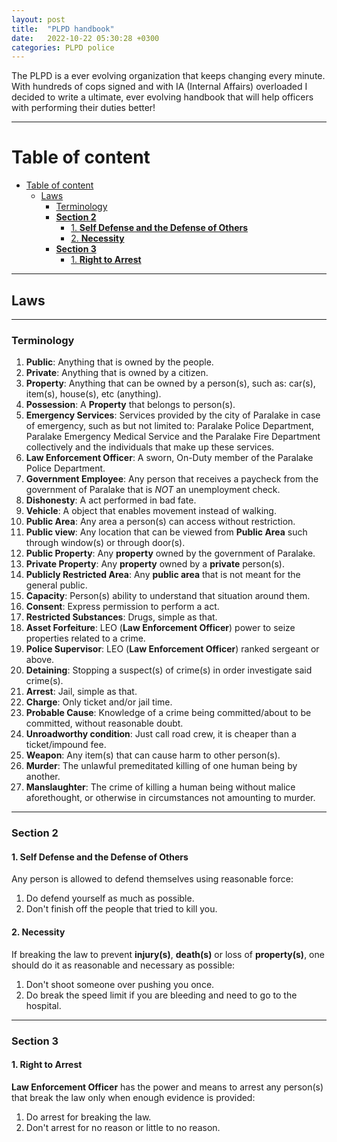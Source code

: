 ```yaml
---
layout: post
title:  "PLPD handbook"
date:   2022-10-22 05:30:28 +0300
categories: PLPD police
---
```

The PLPD is a ever evolving organization that keeps changing every minute. With hundreds of cops signed and with IA (Internal Affairs) overloaded I decided to write a ultimate, ever evolving handbook that will help officers with performing their duties better!

---

# Table of content

- [Table of content](#table-of-content)
  - [Laws](#laws)
    - [Terminology](#terminology)
    - [**Section 2**](#section-2)
      - [1. **Self Defense and the Defense of Others**](#1-self-defense-and-the-defense-of-others)
      - [2. **Necessity**](#2-necessity)
    - [**Section 3**](#section-3)
      - [1. **Right to Arrest**](#1-right-to-arrest)

---

## Laws

---

### Terminology

1. **Public**: Anything that is owned by the people.
2. **Private**: Anything that is owned by a citizen.
3. **Property**: Anything that can be owned by a person(s), such as: car(s), item(s), house(s), etc (anything).
4. **Possession**: A **Property** that belongs to person(s).
5. **Emergency Services**: Services provided by the city of Paralake in case of emergency, such as but not limited to: Paralake Police Department, Paralake Emergency Medical Service and the Paralake Fire Department collectively and the individuals that make up these services.
6. **Law Enforcement Officer**: A sworn, On-Duty member of the Paralake Police Department.
7. **Government Employee**: Any person that receives a paycheck from the government of Paralake that is *NOT* an unemployment check.
8. **Dishonesty**: A act performed in bad fate.
9. **Vehicle**: A object that enables movement instead of walking.
10. **Public Area**: Any area a person(s) can access without restriction.
11. **Public view**: Any location that can be viewed from **Public Area** such through  window(s) or through door(s).
12. **Public Property**: Any **property** owned by the government of Paralake.
13. **Private Property**: Any **property** owned by a **private** person(s).
14. **Publicly Restricted Area**: Any **public area** that is not meant for the general public.
15. **Capacity**: Person(s) ability to understand that situation around them.
16. **Consent**: Express permission to perform a act.
17. **Restricted Substances**: Drugs, simple as that.
18. **Asset Forfeiture**: LEO (**Law Enforcement Officer**) power to seize properties related to a crime.
19. **Police Supervisor**: LEO (**Law Enforcement Officer**) ranked sergeant or above.
20. **Detaining**: Stopping a suspect(s) of crime(s) in order investigate said crime(s).
21. **Arrest**: Jail, simple as that.
22. **Charge**: Only ticket and/or jail time.
23. **Probable Cause**: Knowledge of a crime being committed/about to be committed, without reasonable doubt.
24. **Unroadworthy condition**: Just call road crew, it is cheaper than a ticket/impound fee.
25. **Weapon**: Any item(s) that can cause harm to other person(s).
26. **Murder**: The unlawful premeditated killing of one human being by another.
27. **Manslaughter**: The crime of killing a human being without malice aforethought, or otherwise in circumstances not amounting to murder.

---

### **Section 2**

#### 1. **Self Defense and the Defense of Others**

Any person is allowed to defend themselves using reasonable force:
1. Do defend yourself as much as possible.
2. Don't finish off the people that tried to kill you.

#### 2. **Necessity**

If breaking the law to prevent **injury(s)**, **death(s)** or loss of **property(s)**, one should do it as reasonable and necessary as possible:
1. Don't shoot someone over pushing you once.
2. Do break the speed limit if you are bleeding and need to go to the hospital.

---

### **Section 3**

#### 1. **Right to Arrest**

**Law Enforcement Officer** has the power and means to arrest any person(s) that break the law only when enough evidence is provided:
1. Do arrest for breaking the law.
2. Don't arrest for no reason or little to no reason.